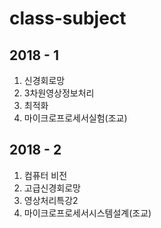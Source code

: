 # class-subject
## 2018 - 1
1) 신경회로망  
2) 3차원영상정보처리  
3) 최적화  
4) 마이크로프로세서실험(조교)  

## 2018 - 2
1) 컴퓨터 비전  
2) 고급신경회로망  
3) 영상처리특강2  
4) 마이크로프로세서시스템설계(조교)  
